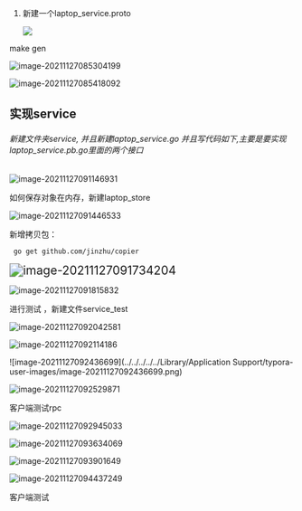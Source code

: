 1. 新建一个laptop_service.proto

   ![ ](image-20211127085013359-7974214.png)

make gen

![image-20211127085304199](image-20211127085304199-7974385.png)

![image-20211127085418092](image-20211127085418092-7974459.png)



## 实现service

###### 新建文件夹service, 并且新建laptop_service.go 并且写代码如下,主要是要实现laptop_service.pb.go里面的两个接口

![image-20211127091146931](image-20211127091146931-7975510.png)

如何保存对象在内存，新建laptop_store

![image-20211127091446533](image-20211127091446533-7975689.png)

新增拷贝包：

```shell
 go get github.com/jinzhu/copier
```

<img src="image-20211127091734204-7975855.png" alt="image-20211127091734204" style="zoom:150%;" />

![image-20211127091815832](image-20211127091815832-7975897.png)





进行测试 ，新建文件service_test 

![image-20211127092042581](image-20211127092042581-7976072.png)

![image-20211127092114186](image-20211127092114186-7976075.png)

![image-20211127092436699](../../../../../Library/Application Support/typora-user-images/image-20211127092436699.png)

![image-20211127092529871](image-20211127092529871-7976331.png)

 



客户端测试rpc 

![image-20211127092945033](image-20211127092945033-7976586.png)

 

![image-20211127093634069](image-20211127093634069-7976995.png)

![image-20211127093901649](image-20211127093901649-7977144.png)

![image-20211127094437249](image-20211127094437249-7977479.png)





客户端测试

